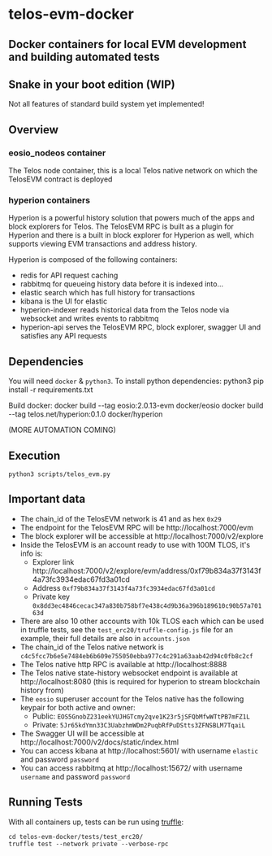 # telos-evm-docker
## Docker containers for local EVM development and building automated tests

## Snake in your boot edition (WIP)

Not all features of standard build system yet implemented!

## Overview
### eosio_nodeos container
The Telos node container, this is a local Telos native network on which the TelosEVM contract is deployed

### hyperion containers
Hyperion is a powerful history solution that powers much of the apps and block explorers for Telos.  The TelosEVM RPC is built as a plugin for Hyperion and there is a built in block explorer for Hyperion as well, which supports viewing EVM transactions and address history.

Hyperion is composed of the following containers:
- redis for API request caching
- rabbitmq for queueing history data before it is indexed into...
- elastic search which has full history for transactions
- kibana is the UI for elastic
- hyperion-indexer reads historical data from the Telos node via websocket and writes events to rabbitmq
- hyperion-api serves the TelosEVM RPC, block explorer, swagger UI and satisfies any API requests

## Dependencies
You will need `docker` & `python3`.
To install python dependencies:
    python3 pip install -r requirements.txt

Build docker:
    docker build --tag eosio:2.0.13-evm docker/eosio
    docker build --tag telos.net/hyperion:0.1.0 docker/hyperion

(MORE AUTOMATION COMING)

## Execution
    python3 scripts/telos_evm.py

## Important data

- The chain_id of the TelosEVM network is 41 and as hex `0x29`
- The endpoint for the TelosEVM RPC will be http://localhost:7000/evm
- The block explorer will be accessible at http://localhost:7000/v2/explore
- Inside the TelosEVM is an account ready to use with 100M TLOS, it's info is:
    - Explorer link http://localhost:7000/v2/explore/evm/address/0xf79b834a37f3143f4a73fc3934edac67fd3a01cd
    - Address `0xf79b834a37f3143f4a73fc3934edac67fd3a01cd`
    - Private key `0x8dd3ec4846cecac347a830b758bf7e438c4d9b36a396b189610c90b57a70163d`
- There are also 10 other accounts with 10k TLOS each which can be used in truffle tests, see the `test_erc20/truffle-config.js` file for an example, their full details are also in `accounts.json`
- The chain_id of the Telos native network is `c4c5fcc7b6e5e7484eb6b609e755050ebba977c4c291a63aab42d94c0fb8c2cf`
- The Telos native http RPC is available at http://localhost:8888
- The Telos native state-history websocket endpoint is available at http://localhost:8080 (this is required for hyperion to stream blockchain history from)
- The `eosio` superuser account for the Telos native has the following keypair for both active and owner:
  - Public: `EOS5GnobZ231eekYUJHGTcmy2qve1K23r5jSFQbMfwWTtPB7mFZ1L`
  - Private: `5Jr65kdYmn33C3UabzhmWDm2PuqbRfPuDStts3ZFNSBLM7TqaiL`
- The Swagger UI will be accessible at http://localhost:7000/v2/docs/static/index.html
- You can access kibana at http://localhost:5601/ with username `elastic` and password `password`
- You can access rabbitmq at http://localhost:15672/ with username `username` and password `password`

## Running Tests

With all containers up, tests can be run using [truffle](https://www.trufflesuite.com/docs/truffle/testing/writing-tests-in-solidity):

```
cd telos-evm-docker/tests/test_erc20/
truffle test --network private --verbose-rpc
```
